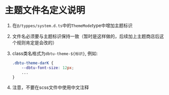 # 主题文件名定义说明

1. 在`@/typpes/system.d.ts`中的`ThemeMode`type中增加主题标识
2. 文件名必须要与主题标识保持一致（暂时是这样做的，后续加上主题商店后这个规则肯定是会改的）
3. class类名格式为`dbtu-theme-${标识}`, 例如:

    ``` css
    .dbtu-theme-darK {
        --dbtu-font-size: 12px;
        ...
    }
    ```
   
4. 注意，不要在scss文件中使用中文注释
